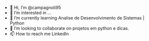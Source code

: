 - 👋 Hi, I’m @campagnoli95
- 👀 I’m interested in ...
- 🌱 I’m currently learning Analise de Desenvolvimento de Sistemas | Python
- 💞️ I’m looking to collaborate on projetos em python e dicas.
- 📫 How to reach me Linkedln

<!---
campagnoli95/campagnoli95 is a ✨ special ✨ repository because its `README.md` (this file) appears on your GitHub profile.
You can click the Preview link to take a look at your changes.
--->
